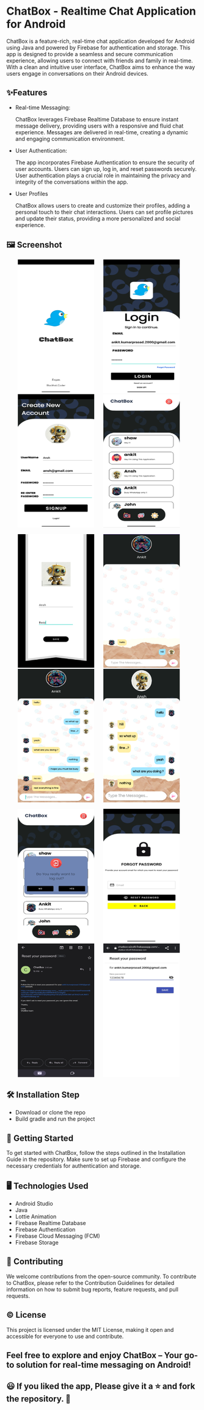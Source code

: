 # ChatBox - Realtime Chat Application for Android

ChatBox is a feature-rich, real-time chat application developed for Android using Java and powered by Firebase for authentication and storage. This app is designed to provide a seamless and secure communication experience, allowing users to connect with friends and family in real-time. With a clean and intuitive user interface, ChatBox aims to enhance the way users engage in conversations on their Android devices.

## ✨Features

- Real-time Messaging:

  ChatBox leverages Firebase Realtime Database to ensure instant message delivery, providing users with a responsive and fluid chat experience. Messages are delivered in real-time, creating a dynamic and engaging communication environment.

- User Authentication:

  The app incorporates Firebase Authentication to ensure the security of user accounts. Users can sign up, log in, and reset passwords securely. User authentication plays a crucial role in maintaining the privacy and integrity of the conversations within the app.

- User Profiles

  ChatBox allows users to create and customize their profiles, adding a personal touch to their chat interactions. Users can set profile pictures and update their status, providing a more personalized and social experience.

## 🖼️ Screenshot

<p align="center">
  <img src="screenshot/img1.jpg" alt="Screenshot" width="200" height="350" style="margin-right: 20px;">
  <img src="screenshot/img2.jpg" alt="Screenshot" width="200" height="350" style="margin-right: 20px;">
  <img src="screenshot/img3.jpg" alt="Screenshot" width="200" height="350" style="margin-right: 20px;">
  <img src="screenshot/img4.jpg" alt="Screenshot" width="200" height="350" style="margin-right: 20px;">
</p>

<p align="center">
  <img src="screenshot/img5.jpg" alt="Screenshot" width="200" height="350" style="margin-right: 20px;">
  <img src="screenshot/img6.jpg" alt="Screenshot" width="200" height="350" style="margin-right: 20px;">
  <img src="screenshot/img7.jpg" alt="Screenshot" width="200" height="350" style="margin-right: 20px;">
  <img src="screenshot/img8.png" alt="Screenshot" width="200" height="350" style="margin-right: 20px;">
</p>

<p align="center">
  <img src="screenshot/img9.jpg" alt="Screenshot" width="200" height="350" style="margin-right: 20px;">
  <img src="screenshot/img10.jpg" alt="Screenshot" width="200" height="350" style="margin-right: 20px;">
  <img src="screenshot/img11.jpg" alt="Screenshot" width="200" height="350" style="margin-right: 20px;">
  <img src="screenshot/img12.jpg" alt="Screenshot" width="200" height="350" style="margin-right: 20px;">
</p>

## 🛠️ Installation Step

- Download or clone the repo
- Build gradle and run the project

## 🚀 Getting Started
To get started with ChatBox, follow the steps outlined in the Installation Guide in the repository. Make sure to set up Firebase and configure the necessary credentials for authentication and storage.

## 🖥️ Technologies Used

- Android Studio
- Java
- Lottie Animation
- Firebase Realtime Database
- Firebase Authentication
- Firebase Cloud Messaging (FCM)
- Firebase Storage

## 🤝 Contributing
We welcome contributions from the open-source community. To contribute to ChatBox, please refer to the Contribution Guidelines for detailed information on how to submit bug reports, feature requests, and pull requests.

## © License
This project is licensed under the MIT License, making it open and accessible for everyone to use and contribute.

## Feel free to explore and enjoy ChatBox – Your go-to solution for real-time messaging on Android!
## 😃 If you liked the app, Please give it a ⭐ and fork the repository. 🙌  

